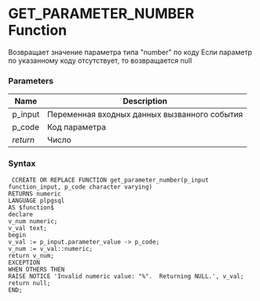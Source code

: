 # **GET_PARAMETER_NUMBER Function**
Возвращает значение параметра типа "number" по коду
Если параметр по указанному коду отсутствует, то возвращается null

### Parameters
| Name     | Description                                  |
|----------|----------------------------------------------|
| p_input  | Переменная входных данных вызванного события |
| p_code   | Код параметра                                |
| *return* | Число                                        |

### Syntax
     CCREATE OR REPLACE FUNCTION get_parameter_number(p_input function_input, p_code character varying)
    RETURNS numeric
    LANGUAGE plpgsql
    AS $function$
    declare
    v_num numeric;
    v_val text;
    begin
    v_val := p_input.parameter_value -> p_code;
    v_num := v_val::numeric;
    return v_num;
    EXCEPTION
    WHEN OTHERS THEN
    RAISE NOTICE 'Invalid numeric value: "%".  Returning NULL.', v_val;
    return null;
    END; 

